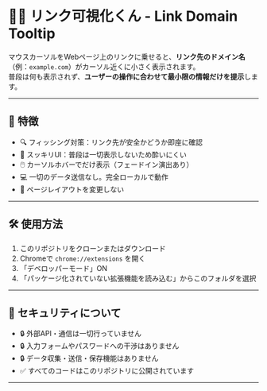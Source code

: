 # 🕵️‍♂️ リンク可視化くん - Link Domain Tooltip

マウスカーソルをWebページ上のリンクに乗せると、**リンク先のドメイン名**（例：`example.com`）がカーソル近くに小さく表示されます。  
普段は何も表示されず、**ユーザーの操作に合わせて最小限の情報だけを提示**します。

---

## 🧠 特徴

- 🔍 フィッシング対策：リンク先が安全かどうか即座に確認
- 🧘 スッキリUI：普段は一切表示しないため酔いにくい
- 🖱️ カーソルホバーでだけ表示（フェードイン演出あり）
- 💻 一切のデータ送信なし。完全ローカルで動作
- 🧼 ページレイアウトを変更しない

---

## 🛠️ 使用方法

1. このリポジトリをクローンまたはダウンロード
2. Chromeで `chrome://extensions` を開く
3. 「デベロッパーモード」ON
4. 「パッケージ化されていない拡張機能を読み込む」からこのフォルダを選択

---

## 🔐 セキュリティについて

- 🔒 外部API・通信は一切行っていません  
- 🔒 入力フォームやパスワードへの干渉はありません  
- 🔒 データ収集・送信・保存機能はありません  
- ✅ すべてのコードはこのリポジトリに公開されています

---

